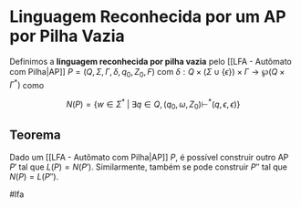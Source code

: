
# Linguagem Reconhecida por um AP por Pilha Vazia


Definimos a **linguagem reconhecida por pilha vazia** pelo [[LFA - Autômato com Pilha|AP]] $P=(Q,\Sigma, \Gamma, \delta, q_0, Z_0, F)$ com $\delta: Q \times (\Sigma \cup \{\epsilon\}) \times \Gamma \to \wp(Q \times \Gamma^*)$ como

$$
N(P) = \{ w \in \Sigma^* \;|\; \exists q \in Q, \, (q_0, \omega, Z_0) \vdash^* (q, \epsilon, \epsilon) \}
$$

## Teorema

Dado um [[LFA - Autômato com Pilha|AP]] $P$, é possível construir outro AP $P'$ tal que $L(P)=N(P')$. Similarmente, também se pode construir $P''$ tal que $N(P) = L(P'')$.


#lfa

